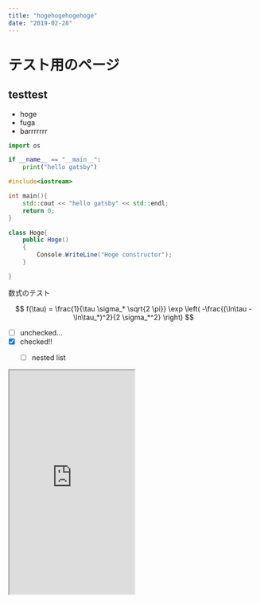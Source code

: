 ```yaml
---
title: "hogehogehogehoge"
date: "2019-02-28"
---
```



# テスト用のページ

## testtest

- hoge
- fuga
- barrrrrrr

```python:title=hoge.py
import os

if __name__ == "__main__":
    print("hello gatsby")
```

```cpp:title=fuga.cpp
#include<iostream>

int main(){
    std::cout << "hello gatsby" << std::endl;
    return 0;
}
```

```csharp:title=bar.cs
class Hoge{
    public Hoge()
    {
        Console.WriteLine("Hoge constructor");
    }

}
```

数式のテスト

$$
f(\tau) = \frac{1}{\tau \sigma_* \sqrt{2 \pi}} \exp \left( -\frac{(\ln\tau - \ln\tau_*)^2}{2 \sigma_*^2} \right)
$$

- [ ] unchecked...
- [x] checked!!
  - [ ] nested list


<iframe src="https://www.google.com/maps/embed?pb=!1m14!1m8!1m3!1d13045.706965639127!2d136.8815369!3d35.170915!3m2!1i1024!2i768!4f13.1!3m3!1m2!1s0x0%3A0x81f7204bf8261663!2z5ZCN5Y-k5bGL6aeF!5e0!3m2!1sja!2sjp!4v1550106890147" width="50%" height="450"></iframe>
